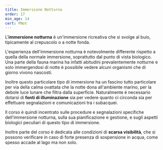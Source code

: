 ```yaml
---
title: Immersione Notturna
order: 17
min_age: 14
cert: PNot
---
```

L'**immersione notturna** è un'immersione ricreativa che si svolge al buio, tipicamente al crepuscolo o a notte fonda.

L'esperienza dell'immersione notturna è notevolmente differente rispetto a quella della normale immersione, soprattutto dal punto di vista biologico. Una parte della fauna marina ha infatti abitudini prevalentemente notturne e solo immergendosi di notte è possibile vedere alcuni organismi che di giorno vivono nascosti.

Inoltre questo particolare tipo di immersione ha un fascino tutto particolare per via della calma ovattata che la notte dona all'ambiente marino, per la debole luce lunare che filtra dalla superficie. Naturalmente è necessario dotarsi di **fonti di illuminazione** sia per vedere quanto ci circonda sia per effettuare segnalazioni e comunicazioni tra i subacquei.

Il corso è quindi incentrato sulle procedure e segnalazioni specifiche dell'immersione notturna, sulla sua pianificazione e gestione, e sugli aspetti biologici peculiari di questo tipo di immersione.

Inoltre parte del corso è dedicata alle condizioni di **scarsa visibilità**, che si possono verificare in caso di forte presenza di sospensione in acqua, come spesso accade al lago ma non solo.
